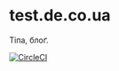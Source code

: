 test.de.co.ua
=============

Тіпа, блоґ.

[![CircleCI](https://circleci.com/gh/dk487/test.de.co.ua/tree/master.svg?style=svg)](https://circleci.com/gh/dk487/test.de.co.ua/tree/master)
